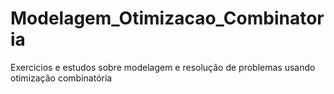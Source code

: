 # Modelagem_Otimizacao_Combinatoria
Exercicios e estudos sobre modelagem e resolução de problemas usando otimização combinatória
